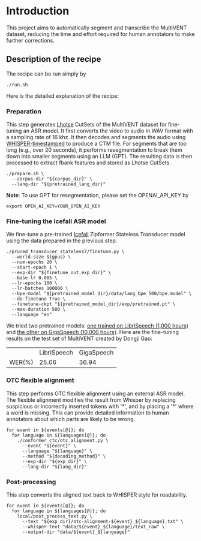 # Introduction
This project aims to automatically segment and transcribe the MultiVENT dataset, reducing the time and effort required for human annotators to make further corrections.
## Description of the recipe
The recipe can be run simply by
```
./run.sh
```
Here is the detailed explanation of the recipe:
### Preparation
This step generates [Lhotse](https://github.com/lhotse-speech/lhotse) CutSets of the MultiVENT dataset for fine-tuning an ASR model. It first converts the video to audio in WAV format with a sampling rate of 16 khz. It then decodes and segments the audio using [WHISPER-timestamped](https://github.com/linto-ai/whisper-timestamped) to produce a CTM file. For segments that are too long (e.g., over 20 seconds), it performs resegmentation to break them down into smaller segments using an LLM (GPT). The resulting data is then processed to extract fbank features and stored as Lhotse CutSets.
```
./prepare.sh \
  --corpus-dir "${corpus_dir}" \
  --lang-dir "${pretrained_lang_dir}"
```
**Note**: To use GPT for resegmentation, please set the OPENAI_API_KEY by
```
export OPEN_AI_KEY=YOUR_OPEN_AI_KEY
```
### Fine-tuning the Icefall ASR model
We fine-tune a pre-trained [Icefall](https://github.com/k2-fsa/icefall) Zipformer Stateless Transducer model using the data prepared in the previous step.
```
./pruned_transducer_stateless7/finetune.py \
  --world-size ${gpus} \
  --num-epochs 20 \
  --start-epoch 1 \
  --exp-dir "${finetune_out_exp_dir}" \
  --base-lr 0.005 \
  --lr-epochs 100 \
  --lr-batches 100000 \
  --bpe-model "${pretrained_model_dir}/data/lang_bpe_500/bpe.model" \
  --do-finetune True \
  --finetune-ckpt "${pretrained_model_dir}/exp/pretrained.pt" \
  --max-duration 500 \
  --language "en"
```
We tried two pretrained models: [one trained on LibriSpeech (1,000 hours)](https://huggingface.co/csukuangfj/icefall-asr-librispeech-pruned-transducer-stateless7-2022-11-11) and [the other on GigaSpeech (10,000 hours)](https://huggingface.co/yfyeung/icefall-asr-gigaspeech-zipformer-2023-10-17). Here are the fine-tuning results on the test set of MultiVENT created by Dongji Gao:
<table>
  <tr>
    <td></td>
    <td>LibriSpeech</td>
    <td>GigaSpeech</td>
  </tr>
  <tr>
    <td>WER(%)</td> 
    <td>25.06</td>
    <td>36.94</td>
  </tr>
</table>

### OTC flexible alignment
This step performs OTC flexible alignment using an external ASR model. The flexible alignment modifies the result from Whisper by replacing suspicious or incorrectly inserted tokens with '\*', and by placing a '\*' where a word is missing. This can provide detailed information to human annotators about which parts are likely to be wrong.
```
for event in ${events[@]}; do
  for language in ${languages[@]}; do
    ./conformer_ctc/otc_alignment.py \
      --event "${event}" \
      --language "${language}" \
      --method "${decoding_method}" \
      --exp-dir "${exp_dir}" \
      --lang-dir "${lang_dir}" 
```
### Post-processing
This step converts the aligned text back to WHISPER style for readability.
```
for event in ${events[@]}; do
  for language in ${languages[@]}; do
    local/post_process_text.py \
      --text "${exp_dir}/otc-alignment-${event}_${language}.txt" \
      --whisper-text "data/${event}_${language}/text_raw" \
      --output-dir "data/${event}_${language}"
```
